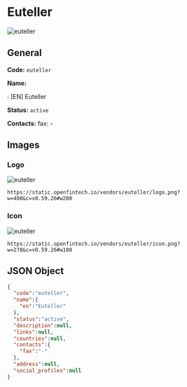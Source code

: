 
# Euteller 
![euteller](https://static.openfintech.io/vendors/euteller/logo.png?w=400&c=v0.59.26#w200)  

## General 
 
**Code:** `euteller` 
 
**Name:** 
 
:	[EN] Euteller 
 
**Status:** `active` 
 
**Contacts:** 
fax: -
## Images 

### Logo 
 
![euteller](https://static.openfintech.io/vendors/euteller/logo.png?w=400&c=v0.59.26#w200)  

```
https://static.openfintech.io/vendors/euteller/logo.png?w=400&c=v0.59.26#w200
```  

### Icon 
 
![euteller](https://static.openfintech.io/vendors/euteller/icon.png?w=278&c=v0.59.26#w100)  

```
https://static.openfintech.io/vendors/euteller/icon.png?w=278&c=v0.59.26#w100
```  

## JSON Object 

```json
{
  "code":"euteller",
  "name":{
    "en":"Euteller"
  },
  "status":"active",
  "description":null,
  "links":null,
  "countries":null,
  "contacts":{
    "fax":"-"
  },
  "address":null,
  "social_profiles":null
}
```  
